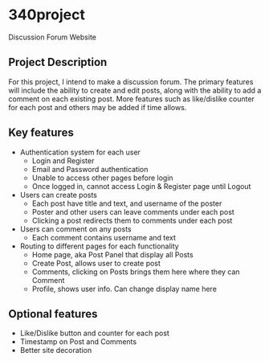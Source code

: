 # 340project

Discussion Forum Website

## Project Description

For this project, I intend to make a discussion forum. The primary features will include the ability to create and edit posts, along with the ability to add a comment on each existing post. More features such as like/dislike counter for each post and others may be added if time allows.

## Key features

- Authentication system for each user
    - Login and Register
    - Email and Password authentication
    - Unable to access other pages before login
    - Once logged in, cannot access Login & Register page until Logout
- Users can create posts
    - Each post have title and text, and username of the poster
    - Poster and other users can leave comments under each post
    - Clicking a post redirects them to comments under each post
- Users can comment on any posts
    - Each comment contains username and text
- Routing to different pages for each functionality
    - Home page, aka Post Panel that display all Posts
    - Create Post, allows user to create post
    - Comments, clicking on Posts brings them here where they can Comment
    - Profile, shows user info. Can change display name here

## Optional features

- Like/Dislike button and counter for each post
- Timestamp on Post and Comments
- Better site decoration
